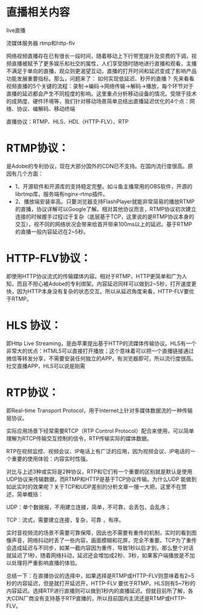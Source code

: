 # 直播相关内容

live直播

流媒体服务器
rtmp和http-flv

网络视频直播存在已有很长一段时间，随着移动上下行带宽提升及资费的下调，视频直播被赋予了更多娱乐和社交的属性，人们享受随时随地进行直播和观看，主播不满足于单向的直播，观众则更渴望互动，直播的打开时间和延迟变成了影响产品功能发展重要指标。那么，问题来了： 如何实现低延迟、秒开的直播？
先来看看视频直播的5个关键的流程：录制->编码->网络传输->解码->播放，每个环节对于直播的延迟都会产生不同程度的影响。这里重点分析移动设备的情况。受限于技术的成熟度、硬件环境等，我们针对移动场景简单总结出直播延迟优化的4个点：网络、协议、编解码、移动终端

直播协议：RTMP、HLS、HDL（HTTP-FLV）、RTP
# RTMP协议：

是Adobe的专利协议，现在大部分国外的CDN已不支持。在国内流行度很高。原因有几个方面：

- 1、开源软件和开源库的支持稳定完整。如斗鱼主播常用的OBS软件，开源的librtmp库，服务端有nginx-rtmp插件。
- 2、播放端安装率高。只要浏览器支持FlashPlayer就能非常简易的播放RTMP的直播，协议详解可以Google了解。相对其他协议而言，RTMP协议初次建立连接的时候握手过程过于复杂（底层基于TCP，这里说的是RTMP协议本身的交互），视不同的网络状况会带来给首开带来100ms以上的延迟。基于RTMP的直播一般内容延迟在2~5秒。

# HTTP-FLV协议：

即使用HTTP协议流式的传输媒体内容。相对于RTMP，HTTP更简单和广为人知，而且不担心被Adobe的专利绑架。内容延迟同样可以做到2~5秒，打开速度更快，因为HTTP本身没有复杂的状态交互。所以从延迟角度来看，HTTP-FLV要优于RTMP。

# HLS 协议：

即Http Live Streaming，是由苹果提出基于HTTP的流媒体传输协议。HLS有一个非常大的优点：HTML5可以直接打开播放；这个意味着可以把一个直播链接通过微信等转发分享，不需要安装任何独立的APP，有浏览器即可，所以流行度很高。社交直播APP，HLS可以说是刚需

# RTP协议：

即Real-time Transport Protocol，用于Internet上针对多媒体数据流的一种传输层协议。

实际应用场景下经常需要RTCP（RTP Control Protocol）配合来使用，可以简单理解为RTCP传输交互控制的信令，RTP传输实际的媒体数据。

RTP在视频监控、视频会议、IP电话上有广泛的应用，因为视频会议、IP电话的一个重要的使用体验：内容实时性强。

对比与上述3种或实际是2种协议，RTP和它们有一个重要的区别就是默认是使用UDP协议来传输数据，而RTMP和HTTP是基于TCP协议传输。为什么UDP 能做到如此实时的效果呢？关于TCP和UDP差别的分析文章一搜一大把，这里不在赘述，简单概括：

UDP：单个数据报，不用建立连接，简单，不可靠，会丢包，会乱序；

TCP：流式，需要建立连接，复杂，可靠 ，有序。

实时音视频流的场景不需要可靠保障，因此也不需要有重传的机制，实时的看到图像声音，网络抖动时丢了一些内容，画面模糊和花屏，完全不重要。TCP为了重传会造成延迟与不同步，如某一截内容因为重传，导致1秒以后才到，那么整个对话就延迟了1秒，随着网络抖动，延迟还会增加成2秒、3秒，如果客户端播放是不加以处理将严重影响直播的体验。

总结一下：在直播协议的选择中，如果选择是RTMP或HTTP-FLV则意味着有2~5秒的内容延迟，但是就打开延迟开，HTTP-FLV 要优于RTMP。HLS则有5~7秒的内容延迟。选择RTP进行直播则可以做到1秒内的直播延迟。但就目前所了解，各大CDN厂商没有支持基于RTP直播的，所以目前国内主流还是RTMP或HTTP-FLV。

